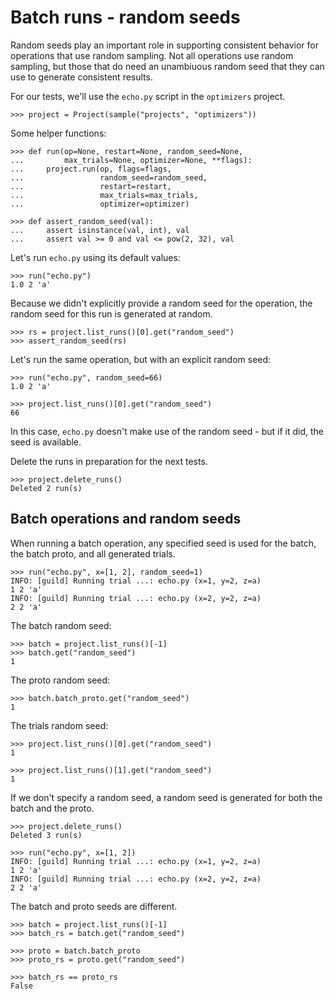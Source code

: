 # Batch runs - random seeds

Random seeds play an important role in supporting consistent behavior
for operations that use random sampling. Not all operations use random
sampling, but those that do need an unambiuous random seed that they
can use to generate consistent results.

For our tests, we'll use the `echo.py` script in the `optimizers`
project.

    >>> project = Project(sample("projects", "optimizers"))

Some helper functions:

    >>> def run(op=None, restart=None, random_seed=None,
    ...         max_trials=None, optimizer=None, **flags):
    ...     project.run(op, flags=flags,
    ...                 random_seed=random_seed,
    ...                 restart=restart,
    ...                 max_trials=max_trials,
    ...                 optimizer=optimizer)

    >>> def assert_random_seed(val):
    ...     assert isinstance(val, int), val
    ...     assert val >= 0 and val <= pow(2, 32), val

Let's run `echo.py` using its default values:

    >>> run("echo.py")
    1.0 2 'a'

Because we didn't explicitly provide a random seed for the operation,
the random seed for this run is generated at random.

    >>> rs = project.list_runs()[0].get("random_seed")
    >>> assert_random_seed(rs)

Let's run the same operation, but with an explicit random seed:

    >>> run("echo.py", random_seed=66)
    1.0 2 'a'

    >>> project.list_runs()[0].get("random_seed")
    66

In this case, `echo.py` doesn't make use of the random seed - but if
it did, the seed is available.

Delete the runs in preparation for the next tests.

    >>> project.delete_runs()
    Deleted 2 run(s)

## Batch operations and random seeds

When running a batch operation, any specified seed is used for the
batch, the batch proto, and all generated trials.

    >>> run("echo.py", x=[1, 2], random_seed=1)
    INFO: [guild] Running trial ...: echo.py (x=1, y=2, z=a)
    1 2 'a'
    INFO: [guild] Running trial ...: echo.py (x=2, y=2, z=a)
    2 2 'a'

The batch random seed:

    >>> batch = project.list_runs()[-1]
    >>> batch.get("random_seed")
    1

The proto random seed:

    >>> batch.batch_proto.get("random_seed")
    1

The trials random seed:

    >>> project.list_runs()[0].get("random_seed")
    1

    >>> project.list_runs()[1].get("random_seed")
    1

If we don't specify a random seed, a random seed is generated for both
the batch and the proto.

    >>> project.delete_runs()
    Deleted 3 run(s)

    >>> run("echo.py", x=[1, 2])
    INFO: [guild] Running trial ...: echo.py (x=1, y=2, z=a)
    1 2 'a'
    INFO: [guild] Running trial ...: echo.py (x=2, y=2, z=a)
    2 2 'a'

The batch and proto seeds are different.

    >>> batch = project.list_runs()[-1]
    >>> batch_rs = batch.get("random_seed")

    >>> proto = batch.batch_proto
    >>> proto_rs = proto.get("random_seed")

    >>> batch_rs == proto_rs
    False
